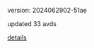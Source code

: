 version: 2024062902-51ae

updated 33 avds

[details](https://github.com/0x74f917491bfa7ebfa379/ali_avd_db/blob/master/change_log/2024/06/29/02/51ae.txt)